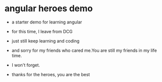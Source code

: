 # angular heroes demo

- a starter demo for learning angular

- for this time, I leave from DCG

- just still keep learning and coding

- and sorry for my friends who cared me.You are still my friends in my life time.

- I won't forget.

- thanks for the heroes, you are the best

